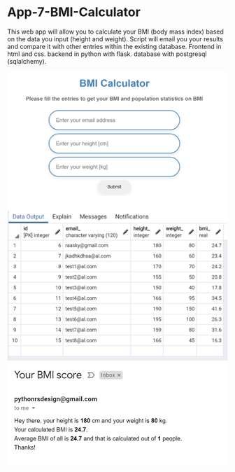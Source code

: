 # App-7-BMI-Calculator
This web app will allow you to calculate your BMI (body mass index) based on the data you input (height and weight).
Script will email you your results and compare it with other entries within the existing database.
Frontend in html and css. backend in python with flask. database with postgresql (sqlalchemy).

![website](https://github.com/rafaski1/App-7-BMI-Calculator/blob/main/website.PNG?raw=true)
![website](https://github.com/rafaski1/App-7-BMI-Calculator/blob/main/database.PNG?raw=true)
![website](https://github.com/rafaski1/App-7-BMI-Calculator/blob/main/email.PNG?raw=true)
